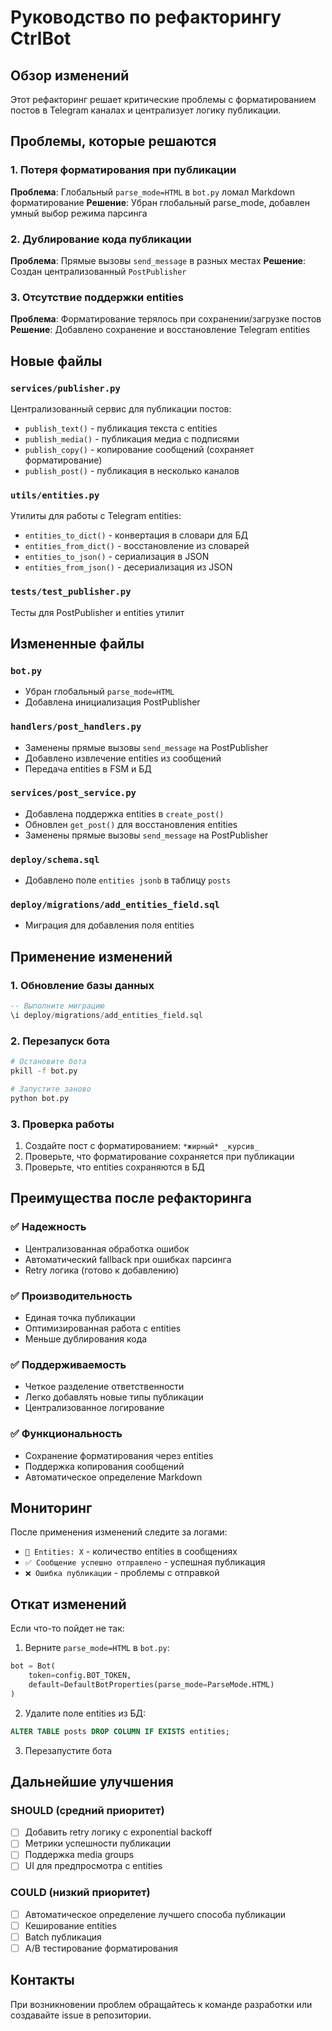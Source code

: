 # Руководство по рефакторингу CtrlBot

## Обзор изменений

Этот рефакторинг решает критические проблемы с форматированием постов в Telegram каналах и централизует логику публикации.

## Проблемы, которые решаются

### 1. Потеря форматирования при публикации
**Проблема**: Глобальный `parse_mode=HTML` в `bot.py` ломал Markdown форматирование
**Решение**: Убран глобальный parse_mode, добавлен умный выбор режима парсинга

### 2. Дублирование кода публикации
**Проблема**: Прямые вызовы `send_message` в разных местах
**Решение**: Создан централизованный `PostPublisher`

### 3. Отсутствие поддержки entities
**Проблема**: Форматирование терялось при сохранении/загрузке постов
**Решение**: Добавлено сохранение и восстановление Telegram entities

## Новые файлы

### `services/publisher.py`
Централизованный сервис для публикации постов:
- `publish_text()` - публикация текста с entities
- `publish_media()` - публикация медиа с подписями
- `publish_copy()` - копирование сообщений (сохраняет форматирование)
- `publish_post()` - публикация в несколько каналов

### `utils/entities.py`
Утилиты для работы с Telegram entities:
- `entities_to_dict()` - конвертация в словари для БД
- `entities_from_dict()` - восстановление из словарей
- `entities_to_json()` - сериализация в JSON
- `entities_from_json()` - десериализация из JSON

### `tests/test_publisher.py`
Тесты для PostPublisher и entities утилит

## Измененные файлы

### `bot.py`
- Убран глобальный `parse_mode=HTML`
- Добавлена инициализация PostPublisher

### `handlers/post_handlers.py`
- Заменены прямые вызовы `send_message` на PostPublisher
- Добавлено извлечение entities из сообщений
- Передача entities в FSM и БД

### `services/post_service.py`
- Добавлена поддержка entities в `create_post()`
- Обновлен `get_post()` для восстановления entities
- Заменены прямые вызовы `send_message` на PostPublisher

### `deploy/schema.sql`
- Добавлено поле `entities jsonb` в таблицу `posts`

### `deploy/migrations/add_entities_field.sql`
- Миграция для добавления поля entities

## Применение изменений

### 1. Обновление базы данных
```sql
-- Выполните миграцию
\i deploy/migrations/add_entities_field.sql
```

### 2. Перезапуск бота
```bash
# Остановите бота
pkill -f bot.py

# Запустите заново
python bot.py
```

### 3. Проверка работы
1. Создайте пост с форматированием: `*жирный* _курсив_`
2. Проверьте, что форматирование сохраняется при публикации
3. Проверьте, что entities сохраняются в БД

## Преимущества после рефакторинга

### ✅ Надежность
- Централизованная обработка ошибок
- Автоматический fallback при ошибках парсинга
- Retry логика (готово к добавлению)

### ✅ Производительность
- Единая точка публикации
- Оптимизированная работа с entities
- Меньше дублирования кода

### ✅ Поддерживаемость
- Четкое разделение ответственности
- Легко добавлять новые типы публикации
- Централизованное логирование

### ✅ Функциональность
- Сохранение форматирования через entities
- Поддержка копирования сообщений
- Автоматическое определение Markdown

## Мониторинг

После применения изменений следите за логами:
- `🎨 Entities: X` - количество entities в сообщениях
- `✅ Сообщение успешно отправлено` - успешная публикация
- `❌ Ошибка публикации` - проблемы с отправкой

## Откат изменений

Если что-то пойдет не так:

1. Верните `parse_mode=HTML` в `bot.py`:
```python
bot = Bot(
    token=config.BOT_TOKEN,
    default=DefaultBotProperties(parse_mode=ParseMode.HTML)
)
```

2. Удалите поле entities из БД:
```sql
ALTER TABLE posts DROP COLUMN IF EXISTS entities;
```

3. Перезапустите бота

## Дальнейшие улучшения

### SHOULD (средний приоритет)
- [ ] Добавить retry логику с exponential backoff
- [ ] Метрики успешности публикации
- [ ] Поддержка media groups
- [ ] UI для предпросмотра с entities

### COULD (низкий приоритет)
- [ ] Автоматическое определение лучшего способа публикации
- [ ] Кеширование entities
- [ ] Batch публикация
- [ ] A/B тестирование форматирования

## Контакты

При возникновении проблем обращайтесь к команде разработки или создавайте issue в репозитории.
